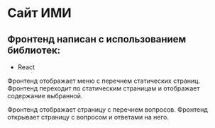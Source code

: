 # Сайт ИМИ

## Фронтенд написан с использованием библиотек:

* React

Фронтенд отображает меню с перечнем статических страниц. Фронтенд переходит по статическим страницам и отображает содержание выбранной.

Фронтенд отображает страницу с перечнем вопросов. Фронтенд открывает страницу с вопросом и ответами на него.
